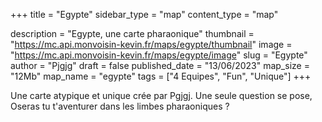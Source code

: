 +++
title = "Egypte"
sidebar_type = "map"
content_type = "map"

description = "Egypte, une carte pharaonique"
thumbnail = "https://mc.api.monvoisin-kevin.fr/maps/egypte/thumbnail"
image = "https://mc.api.monvoisin-kevin.fr/maps/egypte/image"
slug = "Egypte"
author = "Pjgjg"
draft = false
published_date = "13/06/2023"
map_size = "12Mb"
map_name = "egypte"
tags = ["4 Equipes", "Fun", "Unique"]
+++

Une carte atypique et unique crée par Pgjgj. Une seule question se pose, Oseras tu t'aventurer dans les limbes pharaoniques ?
